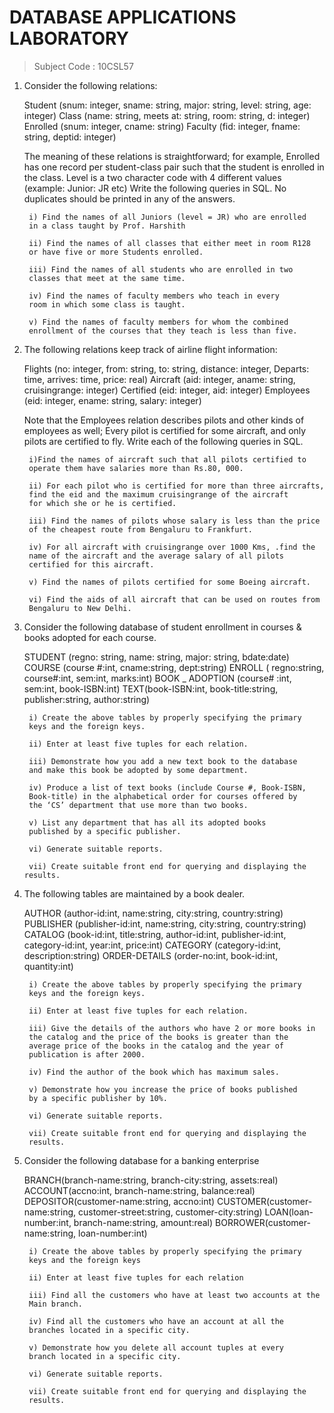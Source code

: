 # DATABASE APPLICATIONS LABORATORY
> Subject Code : 10CSL57

1) Consider the following relations:
	
	Student (snum: integer, sname: string, major: string, level: string,
	age: integer)
	Class (name: string, meets at: string, room: string, d: integer)
	Enrolled (snum: integer, cname: string)
	Faculty (fid: integer, fname: string, deptid: integer)
	
	The meaning of these relations is straightforward; for example,
	Enrolled has one record per student-class pair such that the student
	is enrolled in the class. Level is a two character code with 4 different
	values (example: Junior: JR etc)
	Write the following queries in SQL. No duplicates should be printed
	in any of the answers.

		i) Find the names of all Juniors (level = JR) who are enrolled
		in a class taught by Prof. Harshith
		
		ii) Find the names of all classes that either meet in room R128
		or have five or more Students enrolled.
		
		iii) Find the names of all students who are enrolled in two
		classes that meet at the same time.
		
		iv) Find the names of faculty members who teach in every
		room in which some class is taught.
		
		v) Find the names of faculty members for whom the combined
		enrollment of the courses that they teach is less than five.



2) The following relations keep track of airline flight information:
	
	Flights (no: integer, from: string, to: string, distance: integer,
	Departs: time, arrives: time, price: real)
	Aircraft (aid: integer, aname: string, cruisingrange: integer)
	Certified (eid: integer, aid: integer)
	Employees (eid: integer, ename: string, salary: integer)
	
	Note that the Employees relation describes pilots and other kinds of
	employees as well;
	Every pilot is certified for some aircraft, and only pilots are certified to fly.
	Write each of the following queries in SQL.

		i)Find the names of aircraft such that all pilots certified to
		operate them have salaries more than Rs.80, 000.
		
		ii) For each pilot who is certified for more than three aircrafts,
		find the eid and the maximum cruisingrange of the aircraft
		for which she or he is certified.
		
		iii) Find the names of pilots whose salary is less than the price
		of the cheapest route from Bengaluru to Frankfurt.
		
		iv) For all aircraft with cruisingrange over 1000 Kms, .find the
		name of the aircraft and the average salary of all pilots
		certified for this aircraft.
		
		v) Find the names of pilots certified for some Boeing aircraft.
		
		vi) Find the aids of all aircraft that can be used on routes from
		Bengaluru to New Delhi.


3) Consider the following database of student enrollment in courses & 
books adopted for each course.
	
	STUDENT (regno: string, name: string, major: string, bdate:date)
	COURSE (course #:int, cname:string, dept:string)
	ENROLL ( regno:string, course#:int, sem:int, marks:int)
	BOOK _ ADOPTION (course# :int, sem:int, book-ISBN:int)
	TEXT(book-ISBN:int, book-title:string, publisher:string, author:string)

		i) Create the above tables by properly specifying the primary 
		keys and the foreign keys.
		
		ii) Enter at least five tuples for each relation.
		
		iii) Demonstrate how you add a new text book to the database
		and make this book be adopted by some department.
		
		iv) Produce a list of text books (include Course #, Book-ISBN,
		Book-title) in the alphabetical order for courses offered by
		the ‘CS’ department that use more than two books.
		
		v) List any department that has all its adopted books
		published by a specific publisher.
		
		vi) Generate suitable reports.
		
		vii) Create suitable front end for querying and displaying the results.


4) The following tables are maintained by a book dealer.
	
	AUTHOR (author-id:int, name:string, city:string, country:string)
	PUBLISHER (publisher-id:int, name:string, city:string, country:string)
	CATALOG (book-id:int, title:string, author-id:int, publisher-id:int,
	category-id:int, year:int, price:int)
	CATEGORY (category-id:int, description:string)
	ORDER-DETAILS (order-no:int, book-id:int, quantity:int)

		i) Create the above tables by properly specifying the primary
		keys and the foreign keys.
		
		ii) Enter at least five tuples for each relation.
		
		iii) Give the details of the authors who have 2 or more books in
		the catalog and the price of the books is greater than the
		average price of the books in the catalog and the year of
		publication is after 2000.
		
		iv) Find the author of the book which has maximum sales.
		
		v) Demonstrate how you increase the price of books published
		by a specific publisher by 10%.
		
		vi) Generate suitable reports.
		
		vii) Create suitable front end for querying and displaying the
		results.


5) Consider the following database for a banking enterprise
	
	BRANCH(branch-name:string, branch-city:string, assets:real)
	ACCOUNT(accno:int, branch-name:string, balance:real)
	DEPOSITOR(customer-name:string, accno:int)
	CUSTOMER(customer-name:string, customer-street:string, customer-city:string)
	LOAN(loan-number:int, branch-name:string, amount:real)
	BORROWER(customer-name:string, loan-number:int)

		i) Create the above tables by properly specifying the primary
		keys and the foreign keys
		
		ii) Enter at least five tuples for each relation
		
		iii) Find all the customers who have at least two accounts at the
		Main branch.
		
		iv) Find all the customers who have an account at all the
		branches located in a specific city.
		
		v) Demonstrate how you delete all account tuples at every
		branch located in a specific city.
		
		vi) Generate suitable reports.
		
		vii) Create suitable front end for querying and displaying the
		results.